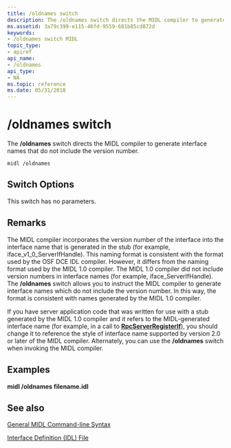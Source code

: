 ```yaml
---
title: /oldnames switch
description: The /oldnames switch directs the MIDL compiler to generate interface names that do not include the version number.
ms.assetid: 3a79c399-e115-46fd-9559-681b85cd872d
keywords:
- /oldnames switch MIDL
topic_type:
- apiref
api_name:
- /oldnames
api_type:
- NA
ms.topic: reference
ms.date: 05/31/2018
---
```


# /oldnames switch

The **/oldnames** switch directs the MIDL compiler to generate interface names that do not include the version number.

``` syntax
midl /oldnames
```

## Switch Options

This switch has no parameters.

## Remarks

The MIDL compiler incorporates the version number of the interface into the interface name that is generated in the stub (for example, iface\_v1\_0\_ServerIfHandle). This naming format is consistent with the format used by the OSF DCE IDL compiler. However, it differs from the naming format used by the MIDL 1.0 compiler. The MIDL 1.0 compiler did not include version numbers in interface names (for example, iface\_ServerIfHandle). The **/oldnames** switch allows you to instruct the MIDL compiler to generate interface names which do not include the version number. In this way, the format is consistent with names generated by the MIDL 1.0 compiler.

If you have server application code that was written for use with a stub generated by the MIDL 1.0 compiler and it refers to the MIDL-generated interface name (for example, in a call to [**RpcServerRegisterIf**](/windows/desktop/api/rpcdce/nf-rpcdce-rpcserverregisterif)), you should change it to reference the style of interface name supported by version 2.0 or later of the MIDL compiler. Alternately, you can use the **/oldnames** switch when invoking the MIDL compiler.

## Examples

**midl /oldnames filename.idl**

## See also

<dl> <dt>

[General MIDL Command-line Syntax](general-midl-command-line-syntax.md)
</dt> <dt>

[Interface Definition (IDL) File](interface-definition-idl-file.md)
</dt> </dl>

 

 